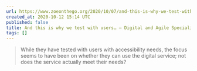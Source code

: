 ```yaml
---
url: https://www.zoeonthego.org/2020/10/07/and-this-is-why-we-test-with-users/
created_at: 2020-10-12 15:14 UTC
published: false
title: And this is why we test with users… – Digital and Agile Specialist
tags: []
---
```


> While they have tested with users with accessibility needs, the focus seems to have been on whether they can use the digital service; not does the service actually meet their needs?
